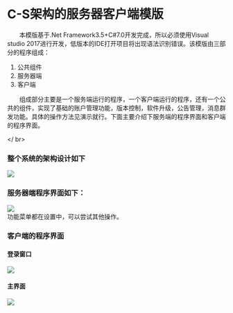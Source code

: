 # C-S架构的服务器客户端模版
<p style="text-indent:2em">本模版基于.Net Framework3.5+C#7.0开发完成，所以必须使用Visual studio 2017进行开发，低版本的IDE打开项目将出现语法识别错误。该模版由三部分的程序组成：</p>
<ol>
<li>公共组件</li>
<li>服务器端</li>
<li>客户端</li>
</ol>

<p style="text-indent:2em">组成部分主要是一个服务端运行的程序，一个客户端运行的程序，还有一个公共的组件，实现了基础的账户管理功能，版本控制，软件升级，公告管理，消息群发功能。具体的操作方法见演示就行。下面主要介绍下服务端的程序界面和客户端的程序界面。
</p>

</ br>
### 整个系统的架构设计如下
![](https://github.com/dathlin/C-S-/raw/master/软件系统服务端模版/screenshots/design.png)  

### 服务器端程序界面如下：
![](https://github.com/dathlin/C-S-/raw/master/软件系统服务端模版/screenshots/server.png)  
功能菜单都在设置中，可以尝试其他操作。

### 客户端的程序界面
#### 登录窗口
![](https://github.com/dathlin/C-S-/raw/master/软件系统客户端模版/screenshots/client1.png)  
#### 主界面
![](https://github.com/dathlin/C-S-/raw/master/软件系统客户端模版/screenshots/client2.png)  
